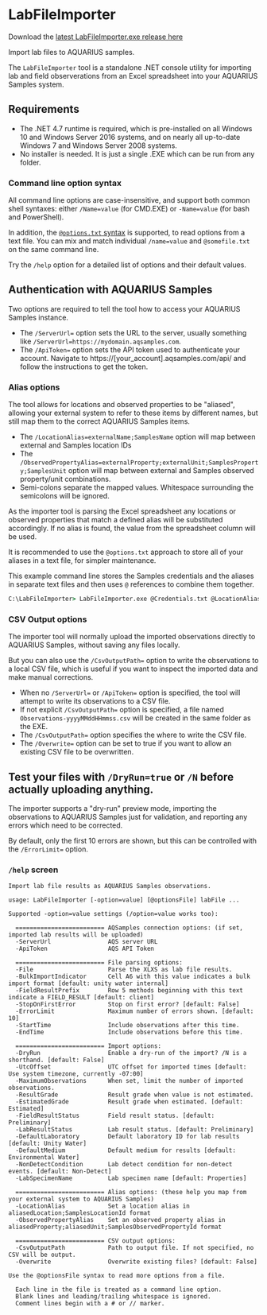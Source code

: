 ﻿# LabFileImporter

Download the [latest LabFileImporter.exe release here](../../../../../releases/latest)

Import lab files to AQUARIUS samples.

The `LabFileImporter` tool is a standalone .NET console utility for importing lab and field observerations from an Excel spreadsheet into your AQUARIUS Samples system.

## Requirements

- The .NET 4.7 runtime is required, which is pre-installed on all Windows 10 and Windows Server 2016 systems, and on nearly all up-to-date Windows 7 and Windows Server 2008 systems.
- No installer is needed. It is just a single .EXE which can be run from any folder.

### Command line option syntax

All command line options are case-insensitive, and support both common shell syntaxes: either `/Name=value` (for CMD.EXE) or `-Name=value` (for bash and PowerShell).

In addition, the [`@options.txt` syntax](https://github.com/AquaticInformatics/examples/wiki/Common-command-line-options) is supported, to read options from a text file. You can mix and match individual `/name=value` and `@somefile.txt` on the same command line.

Try the `/help` option for a detailed list of options and their default values.

## Authentication with AQUARIUS Samples

Two options are required to tell the tool how to access your AQUARIUS Samples instance.

- The `/ServerUrl=` option sets the URL to the server, usually something like `/ServerUrl=https://mydomain.aqsamples.com`.
- The `/ApiToken=` option sets the API token used to authenticate your account. Navigate to https://[your_account].aqsamples.com/api/ and follow the instructions to get the token.

### Alias options

The tool allows for locations and observed properties to be "aliased", allowing your external system to refer to these items by different names, but still map them to the correct AQUARIUS Samples items.

- The `/LocationAlias=externalName;SamplesName` option will map between external and Samples location IDs
- The `/ObservedPropertyAlias=externalProperty;externalUnit;SamplesProperty;SamplesUnit` option will map between external and Samples observed property/unit combinations.
- Semi-colons separate the mapped values. Whitespace surrounding the semicolons will be ignored.

As the importer tool is parsing the Excel spreadsheet any locations or observed properties that match a defined alias will be substituted accordingly. If no alias is found, the value from the spreadsheet column will be used.

It is recommended to use the `@options.txt` approach to store all of your aliases in a text file, for simpler maintenance.

This example command line stores the Samples credentials and the aliases in separate text files and then uses `@` references to combine them together.
```cmd
C:\LabFileImporter> LabFileImporter.exe @Credentials.txt @LocationAliases.txt @PropertyAliases.txt MySpreadsheet.xlsx
```

### CSV Output options

The importer tool will normally upload the imported observations directly to AQUARIUS Samples, without saving any files locally.

But you can also use the `/CsvOutputPath=` option to write the observations to a local CSV file, which is useful if you want to inspect the imported data and make manual corrections.

- When no `/ServerUrl=` or `/ApiToken=` option is specified, the tool will attempt to write its observations to a CSV file.
- If not explicit `/CsvOutputPath=` option is specified, a file named `Observations-yyyyMMddHHmmss.csv` will be created in the same folder as the EXE.
- The `/CsvOutputPath=` option specifies the where to write the CSV file.
- The `/Overwrite=` option can be set to true if you want to allow an existing CSV file to be overwritten.

## Test your files with `/DryRun=true` or `/N` before actually uploading anything.

The importer supports a "dry-run" preview mode, importing the observations to AQUARIUS Samples just for validation, and reporting any errors which need to be corrected.

By default, only the first 10 errors are shown, but this can be controlled with the `/ErrorLimit=` option.

### `/help` screen

```
Import lab file results as AQUARIUS Samples observations.

usage: LabFileImporter [-option=value] [@optionsFile] labFile ...

Supported -option=value settings (/option=value works too):

  ========================= AQSamples connection options: (if set, imported lab results will be uploaded)
  -ServerUrl                AQS server URL
  -ApiToken                 AQS API Token

  ========================= File parsing options:
  -File                     Parse the XLXS as lab file results.
  -BulkImportIndicator      Cell A6 with this value indicates a bulk import format [default: unity water internal]
  -FieldResultPrefix        Row 5 methods beginning with this text indicate a FIELD_RESULT [default: client]
  -StopOnFirstError         Stop on first error? [default: False]
  -ErrorLimit               Maximum number of errors shown. [default: 10]
  -StartTime                Include observations after this time.
  -EndTime                  Include observations before this time.

  ========================= Import options:
  -DryRun                   Enable a dry-run of the import? /N is a shorthand. [default: False]
  -UtcOffset                UTC offset for imported times [default: Use system timezone, currently -07:00]
  -MaximumObservations      When set, limit the number of imported observations.
  -ResultGrade              Result grade when value is not estimated.
  -EstimatedGrade           Result grade when estimated. [default: Estimated]
  -FieldResultStatus        Field result status. [default: Preliminary]
  -LabResultStatus          Lab result status. [default: Preliminary]
  -DefaultLaboratory        Default laboratory ID for lab results [default: Unity Water]
  -DefaultMedium            Default medium for results [default: Environmental Water]
  -NonDetectCondition       Lab detect condition for non-detect events. [default: Non-Detect]
  -LabSpecimenName          Lab specimen name [default: Properties]

  ========================= Alias options: (these help you map from your external system to AQUARIUS Samples)
  -LocationAlias            Set a location alias in aliasedLocation;SamplesLocationId format
  -ObservedPropertyAlias    Set an observed property alias in aliasedProperty;aliasedUnit;SamplesObservedPropertyId format

  ========================= CSV output options:
  -CsvOutputPath            Path to output file. If not specified, no CSV will be output.
  -Overwrite                Overwrite existing files? [default: False]

Use the @optionsFile syntax to read more options from a file.

  Each line in the file is treated as a command line option.
  Blank lines and leading/trailing whitespace is ignored.
  Comment lines begin with a # or // marker.
```